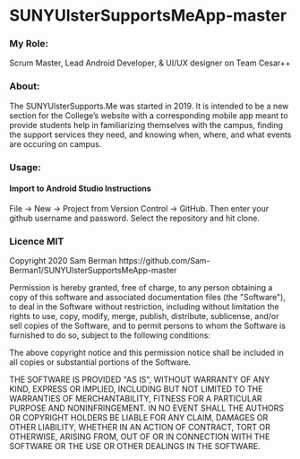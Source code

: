 # SUNYUlsterSupportsMeApp-master
  <h3> My Role: </h3>
 <p> Scrum Master, Lead Android Developer, & UI/UX designer on Team Cesar++ </p>
  <h3> About: </h3>
  <p> The SUNYUlsterSupports.Me was started in 2019. It is intended to be a new section for the College’s website with a corresponding mobile app meant to provide students help in familiarizing themselves with the campus, finding the support services they need,  and knowing when, where, and what events are occuring on campus.</p>
 <h3>Usage:</h3>
 <h4>Import to Android Studio Instructions</h4>
 File -> New -> Project from Version Control -> GitHub. Then enter your github username and password. Select the repository and hit clone.
 <h3>Licence MIT</h3>
<p> Copyright 2020 Sam Berman https://github.com/Sam-Berman1/SUNYUlsterSupportsMeApp-master</p> 

<p> Permission is hereby granted, free of charge, to any person obtaining a copy of this software and associated documentation files (the "Software"), to deal in the Software without restriction, including without limitation the rights to use, copy, modify, merge, publish, distribute, sublicense, and/or sell copies of the Software, and to permit persons to whom the Software is furnished to do so, subject to the following conditions:

The above copyright notice and this permission notice shall be included in all copies or substantial portions of the Software.

THE SOFTWARE IS PROVIDED "AS IS", WITHOUT WARRANTY OF ANY KIND, EXPRESS OR IMPLIED, INCLUDING BUT NOT LIMITED TO THE WARRANTIES OF MERCHANTABILITY, FITNESS FOR A PARTICULAR PURPOSE AND NONINFRINGEMENT. IN NO EVENT SHALL THE AUTHORS OR COPYRIGHT HOLDERS BE LIABLE FOR ANY CLAIM, DAMAGES OR OTHER LIABILITY, WHETHER IN AN ACTION OF CONTRACT, TORT OR OTHERWISE, ARISING FROM, OUT OF OR IN CONNECTION WITH THE SOFTWARE OR THE USE OR OTHER DEALINGS IN THE SOFTWARE.</p>
